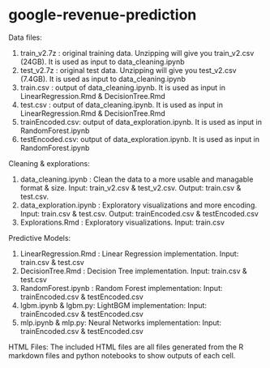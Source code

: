 # google-revenue-prediction
Data files:
1. train_v2.7z : original training data. Unzipping will give you train_v2.csv (24GB). It is used as input to data_cleaning.ipynb
2. test_v2.7z : original test data. Unzipping will give you test_v2.csv (7.4GB). It is used as input to data_cleaning.ipynb
3. train.csv : output of data_cleaning.ipynb. It is used as input in LinearRegression.Rmd & DecisionTree.Rmd
4. test.csv : output of data_cleaning.ipynb. It is used as input in LinearRegression.Rmd & DecisionTree.Rmd
5. trainEncoded.csv: output of data_exploration.ipynb. It is used as input in RandomForest.ipynb 
6. testEncoded.csv: output of data_exploration.ipynb. It is used as input in RandomForest.ipynb 

Cleaning & explorations:
1. data_cleaning.ipynb : Clean the data to a more usable and managable format & size. 
Input: train_v2.csv & test_v2.csv. 
Output: train.csv & test.csv.
2. data_exploration.ipynb : Exploratory visualizations and more encoding. 
Input: train.csv & test.csv. 
Output: trainEncoded.csv & testEncoded.csv
3. Explorations.Rmd : Exploratory visualizations. Input: train.csv

Predictive Models:
1. LinearRegression.Rmd : Linear Regression implementation. Input: train.csv & test.csv
2. DecisionTree.Rmd : Decision Tree implementation. Input: train.csv & test.csv
3. RandomForest.ipynb : Random Forest implementation: Input: trainEncoded.csv & testEncoded.csv
4. lgbm.ipynb & lgbm.py: LightBGM implementation: Input: trainEncoded.csv & testEncoded.csv
5. mlp.ipynb & mlp.py: Neural Networks implementation: Input: trainEncoded.csv & testEncoded.csv

HTML Files:
The included HTML files are all files generated from the R markdown files and python notebooks to show outputs of each cell.
